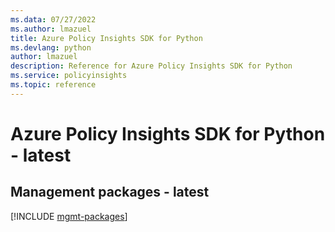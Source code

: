 ```yaml
---
ms.data: 07/27/2022
ms.author: lmazuel
title: Azure Policy Insights SDK for Python
ms.devlang: python
author: lmazuel
description: Reference for Azure Policy Insights SDK for Python
ms.service: policyinsights
ms.topic: reference
---
```

# Azure Policy Insights SDK for Python - latest

## Management packages - latest
[!INCLUDE [mgmt-packages](policy-insights-mgmt-index.md)]